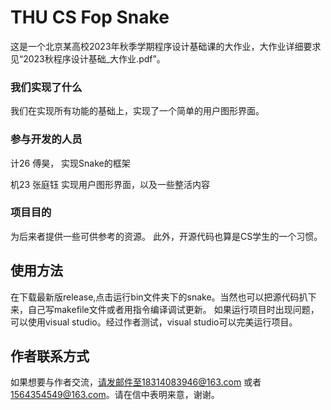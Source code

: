 # THU CS Fop Snake

这是一个北京某高校2023年秋季学期程序设计基础课的大作业，大作业详细要求见“2023秋程序设计基础_大作业.pdf”。

### 我们实现了什么

我们在实现所有功能的基础上，实现了一个简单的用户图形界面。

### 参与开发的人员

计26 傅昊， 实现Snake的框架

机23 张庭钰 实现用户图形界面，以及一些整活内容

### 项目目的

为后来者提供一些可供参考的资源。 此外，开源代码也算是CS学生的一个习惯。

## 使用方法

在下载最新版release,点击运行bin文件夹下的snake。当然也可以把源代码扒下来，自己写makefile文件或者用指令编译调试更新。
如果运行项目时出现问题，可以使用visual studio。经过作者测试，visual studio可以完美运行项目。

## 作者联系方式

如果想要与作者交流，请发邮件至18314083946@163.com 或者 1564354549@163.com。请在信中表明来意，谢谢。
